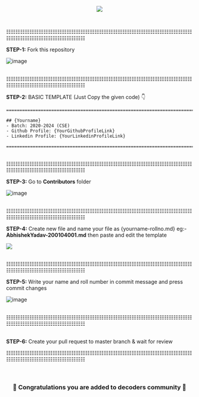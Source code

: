 <p align="center"><img src="https://github.com/decodershbtu/Decoders-Community/blob/main/assets/decoders_Logo_Black.png?raw=true"></img></p>



  <br/>
  
☷☷☷☷☷☷☷☷☷☷☷☷☷☷☷☷☷☷☷☷☷☷☷☷☷☷☷☷☷☷☷☷☷☷☷☷☷☷☷☷☷☷☷☷☷☷☷☷☷☷☷☷☷☷☷☷☷
  <br/>
  
  
**STEP-1:** Fork this repository 

![image](https://user-images.githubusercontent.com/23385605/135757565-88fc32a2-171a-4489-88f4-81aa24655bdd.png)
  
  <br/>
☷☷☷☷☷☷☷☷☷☷☷☷☷☷☷☷☷☷☷☷☷☷☷☷☷☷☷☷☷☷☷☷☷☷☷☷☷☷☷☷☷☷☷☷☷☷☷☷☷☷☷☷☷☷☷☷☷
<br/>

**STEP-2:** BASIC TEMPLATE (Just Copy the given code) 👇

```
==========================================================================

## {Yourname}
- Batch: 2020-2024 (CSE)
- Github Profile: {YourGithubProfileLink}
- Linkedin Profile: {YourLinkedinProfileLink}

==========================================================================

```

  <br/>
☷☷☷☷☷☷☷☷☷☷☷☷☷☷☷☷☷☷☷☷☷☷☷☷☷☷☷☷☷☷☷☷☷☷☷☷☷☷☷☷☷☷☷☷☷☷☷☷☷☷☷☷☷☷☷☷☷
<br/>
  
  


**STEP-3:** Go to **Contributors** folder

![image](https://user-images.githubusercontent.com/23385605/135766009-52483503-9798-4cb3-8ad3-9908ed0eed10.png)


  
  
  <br/>
☷☷☷☷☷☷☷☷☷☷☷☷☷☷☷☷☷☷☷☷☷☷☷☷☷☷☷☷☷☷☷☷☷☷☷☷☷☷☷☷☷☷☷☷☷☷☷☷☷☷☷☷☷☷☷☷☷
<br/>
  


**STEP-4:** Create new file and name your file as {yourname-rollno.md} eg:- **AbhishekYadav-200104001.md** then paste and edit the template
  
<img src="https://github.com/decodershbtu/Decoders-Community/blob/main/assets/create-your-name-file.gif"></img>



  
  
  <br/>
☷☷☷☷☷☷☷☷☷☷☷☷☷☷☷☷☷☷☷☷☷☷☷☷☷☷☷☷☷☷☷☷☷☷☷☷☷☷☷☷☷☷☷☷☷☷☷☷☷☷☷☷☷☷☷☷☷
 <br/>



**STEP-5:** Write your name and roll number in commit message and press commit changes

![image](https://user-images.githubusercontent.com/23385605/135766743-193aff56-63ac-4023-85ba-9964441e0bca.png)




<br/> 
☷☷☷☷☷☷☷☷☷☷☷☷☷☷☷☷☷☷☷☷☷☷☷☷☷☷☷☷☷☷☷☷☷☷☷☷☷☷☷☷☷☷☷☷☷☷☷☷☷☷☷☷☷☷☷☷☷
<br/><br/>
 



**STEP-6:** Create your pull request to master branch & wait for review




  
☷☷☷☷☷☷☷☷☷☷☷☷☷☷☷☷☷☷☷☷☷☷☷☷☷☷☷☷☷☷☷☷☷☷☷☷☷☷☷☷☷☷☷☷☷☷☷☷☷☷☷☷☷☷☷☷☷
 <br/> <br/> <br/>


</p>


<h3 align="center">🎉 Congratulations you are added to decoders community 🎉</h3>
